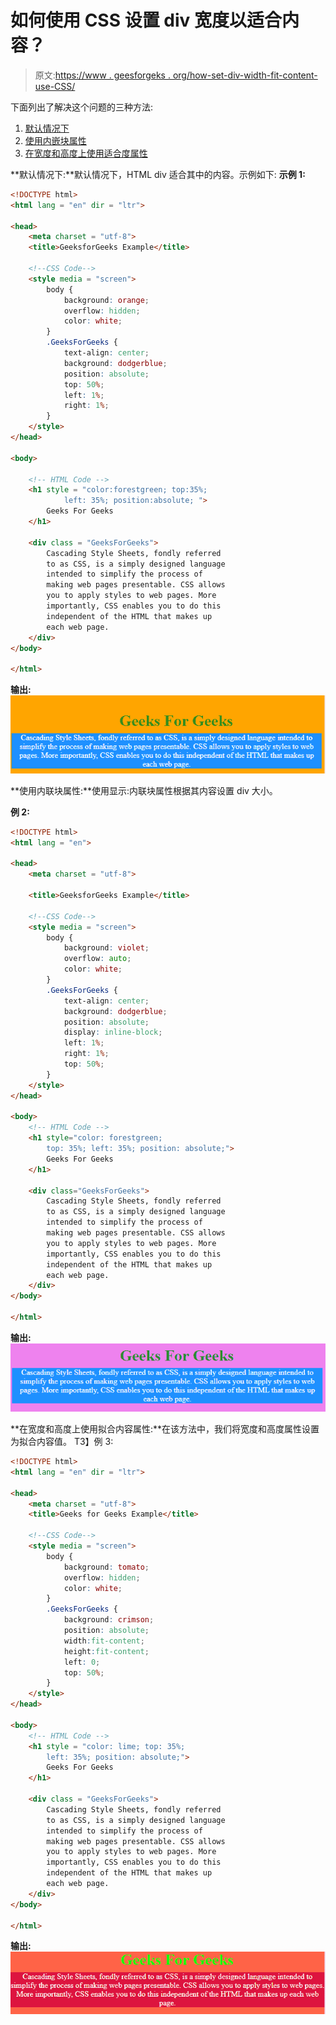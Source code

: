 # 如何使用 CSS 设置 div 宽度以适合内容？

> 原文:[https://www . geesforgeks . org/how-set-div-width-fit-content-use-CSS/](https://www.geeksforgeeks.org/how-to-set-div-width-to-fit-content-using-css/)

下面列出了解决这个问题的三种方法:

1.  [默认情况下](#no_1)
2.  [使用内嵌块属性](#no_2)
3.  [在宽度和高度上使用适合度属性](#no_3)

**默认情况下:**默认情况下，HTML div 适合其中的内容。示例如下:
**示例 1:**

```html
<!DOCTYPE html>
<html lang = "en" dir = "ltr">

<head>
    <meta charset = "utf-8">
    <title>GeeksforGeeks Example</title>

    <!--CSS Code-->
    <style media = "screen">
        body {
            background: orange;
            overflow: hidden;
            color: white;
        }
        .GeeksForGeeks {
            text-align: center;
            background: dodgerblue;
            position: absolute;
            top: 50%;
            left: 1%;
            right: 1%;
        }
    </style>
</head>

<body>

    <!-- HTML Code -->
    <h1 style = "color:forestgreen; top:35%;
            left: 35%; position:absolute; ">
        Geeks For Geeks
    </h1>

    <div class = "GeeksForGeeks">
        Cascading Style Sheets, fondly referred
        to as CSS, is a simply designed language
        intended to simplify the process of
        making web pages presentable. CSS allows
        you to apply styles to web pages. More
        importantly, CSS enables you to do this
        independent of the HTML that makes up
        each web page.
    </div>
</body>

</html>
```

**输出:**
![](img/c8cc5824a2a65b51e9e94c17285b041a.png)

**使用内联块属性:**使用显示:内联块属性根据其内容设置 div 大小。

**例 2:**

```html
<!DOCTYPE html>
<html lang = "en">

<head>
    <meta charset = "utf-8">

    <title>GeeksforGeeks Example</title>

    <!--CSS Code-->
    <style media = "screen">
        body {
            background: violet;
            overflow: auto;
            color: white;
        }
        .GeeksForGeeks {
            text-align: center;
            background: dodgerblue;
            position: absolute;
            display: inline-block;
            left: 1%;
            right: 1%;
            top: 50%;
        }
    </style>
</head>

<body>
    <!-- HTML Code -->
    <h1 style="color: forestgreen; 
        top: 35%; left: 35%; position: absolute;">
        Geeks For Geeks
    </h1>

    <div class="GeeksForGeeks">
        Cascading Style Sheets, fondly referred
        to as CSS, is a simply designed language
        intended to simplify the process of
        making web pages presentable. CSS allows
        you to apply styles to web pages. More
        importantly, CSS enables you to do this
        independent of the HTML that makes up
        each web page.
    </div>
</body>

</html>
```

**输出:**
![](img/c01638f0c2bbafdbbdb9bd7a257695d9.png)

**在宽度和高度上使用拟合内容属性:**在该方法中，我们将宽度和高度属性设置为拟合内容值。
T3】例 3:

```html
<!DOCTYPE html>
<html lang = "en" dir = "ltr">

<head>
    <meta charset = "utf-8">
    <title>Geeks for Geeks Example</title>

    <!--CSS Code-->
    <style media = "screen">
        body {
            background: tomato;
            overflow: hidden;
            color: white;
        }
        .GeeksForGeeks {
            background: crimson;
            position: absolute;
            width:fit-content;
            height:fit-content;
            left: 0;
            top: 50%;
        }
    </style>
</head>

<body>
    <!-- HTML Code -->
    <h1 style = "color: lime; top: 35%;
        left: 35%; position: absolute;">
        Geeks For Geeks
    </h1>

    <div class = "GeeksForGeeks">
        Cascading Style Sheets, fondly referred
        to as CSS, is a simply designed language
        intended to simplify the process of 
        making web pages presentable. CSS allows
        you to apply styles to web pages. More
        importantly, CSS enables you to do this
        independent of the HTML that makes up
        each web page.
    </div>
</body>

</html>
```

**输出:**
![](img/179f24528536fe324435991bb56b71a9.png)